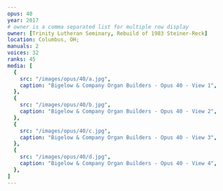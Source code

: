 ```yaml
---
opus: 40
year: 2017
# owner is a comma separated list for multiple row display
owner: [Trinity Lutheran Seminary, Rebuild of 1983 Steiner-Reck]
location: Columbus, OH;
manuals: 2
voices: 32
ranks: 45
media: [
  {
    src: "/images/opus/40/a.jpg",
    caption: "Bigelow & Company Organ Builders - Opus 40 - View 1",
  },
  {
    src: "/images/opus/40/b.jpg",
    caption: "Bigelow & Company Organ Builders - Opus 40 - View 2",
  },
  {
    src: "/images/opus/40/c.jpg",
    caption: "Bigelow & Company Organ Builders - Opus 40 - View 3",
  },
  {
    src: "/images/opus/40/d.jpg",
    caption: "Bigelow & Company Organ Builders - Opus 40 - View 4",
  },
]
---
```

